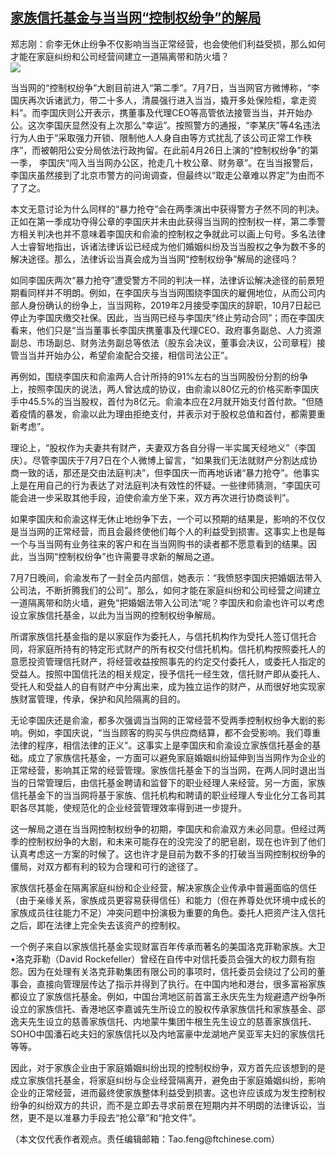 <!--1594669922000-->
[家族信托基金与当当网“控制权纷争”的解局](https://cn.ft.com/story/001088515?full=y)
------

<div></div><div class="story-lead">郑志刚：俞李无休止纷争不仅影响当当正常经营，也会使他们利益受损，那么如何才能在家庭纠纷和公司经营间建立一道隔离带和防火墙？</div><div class=" story-image image"><img src="https://thumbor.ftacademy.cn/unsafe/1340x754/https://thumbor.ftacademy.cn/unsafe/picture/0/000091730_piclink.jpg"></div><div class="story-body"><div id="story-body-container"><p>当当网的“控制权纷争”大剧目前进入“第二季”。7月7日，当当网官方微博称，“李国庆再次诉诸武力，带二十多人，清晨强行进入当当，撬开多处保险柜，拿走资料”。而李国庆则公开表示，携董事及代理CEO等高管依法接管当当，并开始办公。这次李国庆显然没有上次那么“幸运”。按照警方的通报，“李某庆”等4名违法行为人由于“采取强力开锁、限制他人人身自由等方式扰乱了该公司正常工作秩序”，而被朝阳公安分局依法行政拘留。在此前4月26日上演的“控制权纷争”的第一季， 李国庆“闯入当当网办公区，抢走几十枚公章、财务章”。在当当报警后，李国庆虽然接到了北京市警方的问询调查，但最终以“取走公章难以界定”为由而不了了之。</p><p>本文无意讨论为什么同样的“暴力抢夺”会在两季演出中获得警方孑然不同的判决。正如在第一季成功夺得公章的李国庆并未由此获得当当网的控制权一样，第二季警方相关判决也并不意味着李国庆和俞渝的控制权之争就此可以画上句号。多名法律人士睿智地指出，诉诸法律诉讼已经成为他们婚姻纠纷及当当股权之争为数不多的解决途径。那么，法律诉讼当真会成为当当网“控制权纷争”解局的途径吗？</p><p>如同李国庆两次“暴力抢夺”遭受警方不同的判决一样，法律诉讼解决途径的前景短期看同样并不明朗。例如，在李国庆与当当网围绕李国庆的雇佣地位，从而公司内部人身份确认的纷争上，当当网称，2019年2月接受李国庆的辞职，10月7日起已停止为李国庆缴交社保。因此，当当网已经与李国庆“终止劳动合同”；而在李国庆看来，他们只是“当当董事长李国庆携董事及代理CEO、政府事务副总、人力资源副总、市场副总、财务法务副总等依法（股东会决议，董事会决议，公司章程）接管当当并开始办公，希望俞渝配合交接，相信司法公正”。</p><p>再例如，围绕李国庆和俞渝两人合计所持的91%左右的当当网股份分割的纷争上，按照李国庆的说法，两人曾达成的协议，由俞渝以80亿元的价格买断李国庆手中45.5%的当当股权，首付为8亿元。俞渝本应在2月就开始支付首付款。“但随着疫情的暴发，俞渝以此为理由拒绝支付，并表示对于股权总值和首付，都需要重新考虑”。</p><div  data-o-ads-name="mpu-middle1" class="o-ads in-article-advert" data-o-ads-formats-default="false"  data-o-ads-formats-small="FtcMobileMpu"  data-o-ads-formats-medium="FtcMpu" data-o-ads-formats-large="FtcMpu" data-o-ads-formats-extra="FtcMpu" data-o-ads-targeting="cnpos=middle1;" data-cy='[{"devices":["PC","iPhoneWeb","AndroidWeb","iPhoneApp","AndroidApp"],"pattern":"MPU","position":"Middle1","container":"mpuInStory"}]'></div><p>理论上，“股权作为夫妻共有财产，夫妻双方各自分得一半实属天经地义”（李国庆）。尽管李国庆于7月7日在个人微博上留言，“如果我们无法就财产分割达成协商一致的话，那还是交由法庭判决”，但李国庆一而再地诉诸“暴力抢夺”。他事实上是在用自己的行为表达了对法庭判决有效性的怀疑。一些律师猜测，“李国庆可能会进一步采取其他手段，迫使俞渝方坐下来，双方再次进行协商谈判”。</p><p>如果李国庆和俞渝这样无休止地纷争下去，一个可以预期的结果是，影响的不仅仅是当当网的正常经营，而且会最终使他们每个人的利益受到损害。这事实上也是每一个与当当网有业务往来的客户和在当当网购书的读者都不愿意看到的结果。因此，当当网“控制权纷争”也许需要寻求新的解局之道。</p><p>7月7日晚间，俞渝发布了一封全员内部信，她表示：“我愤怒李国庆把婚姻法带入公司法，不断折腾我们的公司”。那么，如何才能在家庭纠纷和公司经营之间建立一道隔离带和防火墙，避免“把婚姻法带入公司法”呢？李国庆和俞渝也许可以考虑设立家族信托基金，以此为当当网的控制权纷争解局。</p><p>所谓家族信托基金指的是以家庭作为委托人，与信托机构作为受托人签订信托合同，将家庭所持有的特定形式财产的所有权交付信托机构。信托机构按照委托人的意愿投资管理信托财产，将经营收益按照事先的约定交付委托人，或委托人指定的受益人。按照中国信托法的相关规定，授予信托一经生效，信托财产即从委托人、受托人和受益人的自有财产中分离出来，成为独立运作的财产，从而很好地实现家族财富管理，传承，保护和风险隔离的目的。</p><p>无论李国庆还是俞渝，都多次强调当当网的正常经营不受两季控制权纷争大剧的影响。例如，李国庆说，“当当顾客的购买与供应商结算，都不会受影响。我们尊重法律的程序，相信法律的正义”。这事实上是李国庆和俞渝设立家族信托基金的基础。成立了家族信托基金，一方面可以避免家庭婚姻纠纷延伸到当当网作为企业的正常经营，影响其正常的经营管理。家族信托基金下的当当网，在两人同时退出当当的日常管理后，由信托基金聘请和监督下的职业经理人来经营。另一方面，家族信托基金下的当当网将基于家族、信托机构和聘请的职业经理人专业化分工各司其职各尽其能，使规范化的企业经营管理效率得到进一步提升。</p><p>这一解局之道在当当网控制权纷争的初期，李国庆和俞渝双方未必同意。但经过两季的控制权纷争的大剧，和未来可能存在的没完没了的肥皂剧，现在也许到了他们认真考虑这一方案的时候了。这也许才是目前为数不多的打破当当网控制权纷争的僵局，对双方都有利的较为合理和可行的途径了。</p><div data-o-ads-name="mpu-middle2" class="o-ads in-article-advert" data-o-ads-formats-default="false"  data-o-ads-formats-small="FtcMobileMpu"  data-o-ads-formats-medium="false" data-o-ads-formats-large="false" data-o-ads-formats-extra="false" data-o-ads-targeting="cnpos=middle2;" data-cy='[{"devices":["iPhoneWeb","AndroidWeb","iPhoneApp","AndroidApp"],"pattern":"MPU","position":"Middle2","container":"mpuInStory"}]'></div><p>家族信托基金在隔离家庭纠纷和企业经营，解决家族企业传承中普遍面临的信任（由于亲缘关系，家族成员更容易获得信任）和能力（但在养尊处优环境中成长的家族成员往往能力不足）冲突问题中扮演极为重要的角色。委托人把资产注入信托之后，即在法律上完全失去该资产的控制权。</p><p>一个例子来自以家族信托基金实现财富百年传承而著名的美国洛克菲勒家族。大卫•洛克菲勒（David Rockefeller）曾经在自传中对信托委员会强大的权力颇有抱怨。因为在处理有关洛克菲勒集团有限公司的事项时，信托委员会绕过了公司的董事会，直接向管理层传达了指示并得到了执行。在中国内地和港台，很多富裕家族都设立了家族信托基金。例如，中国台湾地区前首富王永庆先生为规避遗产纷争所设立的家族信托、香港地区李嘉诚先生所设立的股权传承家族信托和家族基金、邵逸夫先生设立的慈善家族信托、内地蒙牛集团牛根生先生设立的慈善家族信托、SOHO中国潘石屹夫妇的家族信托以及内地富豪中龙湖地产吴亚军夫妇的家族信托等等。</p><p>因此，对于家族企业由于家庭婚姻纠纷出现的控制权纷争，双方首先应该想到的是成立家族信托基金，将家庭纠纷与企业经营隔离开，避免由于家庭婚姻纠纷，影响企业的正常经营，进而最终使家族整体利益受到损害。这也许应该成为发生控制权纷争的纠纷双方的共识，而不是立即去寻求前景在短期内并不明朗的法律诉讼，当然，更不是以准暴力手段去“抢公章”和“抢文件”。</p><p>（本文仅代表作者观点。责任编辑邮箱：Tao.feng@ftchinese.com）</p></div><div class="clearfloat"></div></div>
